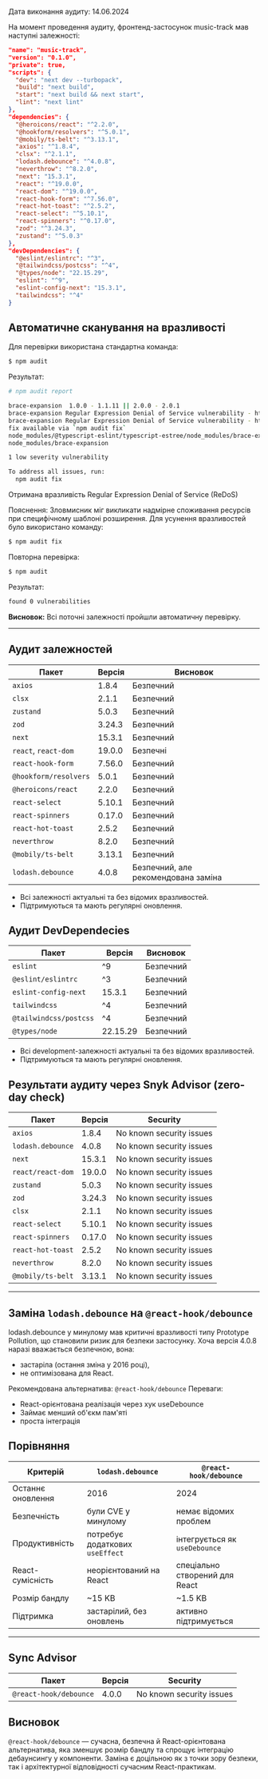 Дата виконання аудиту: 14.06.2024

На момент проведення аудиту, фронтенд-застосунок music-track мав наступні залежності:

```json
"name": "music-track",
"version": "0.1.0",
"private": true,
"scripts": {
  "dev": "next dev --turbopack",
  "build": "next build",
  "start": "next build && next start",
  "lint": "next lint"
},
"dependencies": {
  "@heroicons/react": "^2.2.0",
  "@hookform/resolvers": "^5.0.1",
  "@mobily/ts-belt": "^3.13.1",
  "axios": "^1.8.4",
  "clsx": "^2.1.1",
  "lodash.debounce": "^4.0.8",
  "neverthrow": "^8.2.0",
  "next": "15.3.1",
  "react": "^19.0.0",
  "react-dom": "^19.0.0",
  "react-hook-form": "^7.56.0",
  "react-hot-toast": "^2.5.2",
  "react-select": "^5.10.1",
  "react-spinners": "^0.17.0",
  "zod": "^3.24.3",
  "zustand": "^5.0.3"
},
"devDependencies": {
  "@eslint/eslintrc": "^3",
  "@tailwindcss/postcss": "^4",
  "@types/node": "22.15.29",
  "eslint": "^9",
  "eslint-config-next": "15.3.1",
  "tailwindcss": "^4"
}
```

## Автоматичне сканування на вразливості

Для перевірки використана стандартна команда:

```bash
$ npm audit
```

Результат:

```bash
# npm audit report

brace-expansion  1.0.0 - 1.1.11 || 2.0.0 - 2.0.1
brace-expansion Regular Expression Denial of Service vulnerability - https://github.com/advisories/GHSA-v6h2-p8h4-qcjw
brace-expansion Regular Expression Denial of Service vulnerability - https://github.com/advisories/GHSA-v6h2-p8h4-qcjw
fix available via `npm audit fix`
node_modules/@typescript-eslint/typescript-estree/node_modules/brace-expansion
node_modules/brace-expansion

1 low severity vulnerability

To address all issues, run:
  npm audit fix
```

Отримана вразливість Regular Expression Denial of Service (ReDoS)

Пояснення: Зловмисник міг викликати надмірне споживання ресурсів при специфічному шаблоні розширення.
Для усунення вразливостей було використано команду:

```bash
$ npm audit fix
```

Повторна перевірка:

```bash
$ npm audit
```

Результат:

```bash
found 0 vulnerabilities
```

**Висновок:** Всі поточні залежності пройшли автоматичну перевірку.

---

## Аудит залежностей

| Пакет                 | Версія | Висновок                            |
| --------------------- | ------ | ----------------------------------- |
| `axios`               | 1.8.4  | Безпечний                           |
| `clsx`                | 2.1.1  | Безпечний                           |
| `zustand`             | 5.0.3  | Безпечний                           |
| `zod`                 | 3.24.3 | Безпечний                           |
| `next`                | 15.3.1 | Безпечний                           |
| `react`, `react-dom`  | 19.0.0 | Безпечні                            |
| `react-hook-form`     | 7.56.0 | Безпечний                           |
| `@hookform/resolvers` | 5.0.1  | Безпечний                           |
| `@heroicons/react`    | 2.2.0  | Безпечний                           |
| `react-select`        | 5.10.1 | Безпечний                           |
| `react-spinners`      | 0.17.0 | Безпечний                           |
| `react-hot-toast`     | 2.5.2  | Безпечний                           |
| `neverthrow`          | 8.2.0  | Безпечний                           |
| `@mobily/ts-belt`     | 3.13.1 | Безпечний                           |
| `lodash.debounce`     | 4.0.8  | Безпечний, але рекомендована заміна |

- Всі залежності актуальні та без відомих вразливостей.
- Підтримуються та мають регулярні оновлення.

## Аудит DevDependecies

| Пакет                  | Версія   | Висновок  |
| ---------------------- | -------- | --------- |
| `eslint`               | ^9       | Безпечний |
| `@eslint/eslintrc`     | ^3       | Безпечний |
| `eslint-config-next`   | 15.3.1   | Безпечний |
| `tailwindcss`          | ^4       | Безпечний |
| `@tailwindcss/postcss` | ^4       | Безпечний |
| `@types/node`          | 22.15.29 | Безпечний |

- Всі development-залежності актуальні та без відомих вразливостей.
- Підтримуються та мають регулярні оновлення.

## Результати аудиту через Snyk Advisor (zero-day check)

| Пакет             | Версія | Security                 |
| ----------------- | ------ | ------------------------ |
| `axios`           | 1.8.4  | No known security issues |
| `lodash.debounce` | 4.0.8  | No known security issues |
| `next`            | 15.3.1 | No known security issues |
| `react/react-dom` | 19.0.0 | No known security issues |
| `zustand`         | 5.0.3  | No known security issues |
| `zod`             | 3.24.3 | No known security issues |
| `clsx`            | 2.1.1  | No known security issues |
| `react-select`    | 5.10.1 | No known security issues |
| `react-spinners`  | 0.17.0 | No known security issues |
| `react-hot-toast` | 2.5.2  | No known security issues |
| `neverthrow`      | 8.2.0  | No known security issues |
| `@mobily/ts-belt` | 3.13.1 | No known security issues |

---

## Заміна `lodash.debounce` на `@react-hook/debounce`

lodash.debounce у минулому мав критичні вразливості типу Prototype Pollution, що становили ризик для безпеки застосунку. Хоча версія 4.0.8 наразі вважається безпечною, вона:

- застаріла (остання зміна у 2016 році),
- не оптимізована для React.

Рекомендована альтернатива: `@react-hook/debounce`
Переваги:

- React-орієнтована реалізація через хук useDebounce
- Займає менший об'єкм пам'яті
- проста інтеграція

## Порівняння

| Критерій          | `lodash.debounce`               | `@react-hook/debounce`         |
| ----------------- | ------------------------------- | ------------------------------ |
| Останнє оновлення | 2016                            | 2024                           |
| Безпечність       | були CVE у минулому             | немає відомих проблем          |
| Продуктивність    | потребує додаткових `useEffect` | інтегрується як `useDebounce`  |
| React-сумісність  | неорієнтований на React         | спеціально створений для React |
| Розмір бандлу     | \~15 KB                         | \~1.5 KB                       |
| Підтримка         | застарілий, без оновлень        | активно підтримується          |

---

## Sync Advisor

| Пакет                  | Версія | Security                 |
| ---------------------- | ------ | ------------------------ |
| `@react-hook/debounce` | 4.0.0  | No known security issues |

## Висновок

`@react-hook/debounce` — сучасна, безпечна й React-орієнтована альтернатива, яка зменшує розмір бандлу та спрощує інтеграцію дебаунсингу у компоненти.
Заміна є доцільною як з точки зору безпеки, так і архітектурної відповідності сучасним React-практикам.
